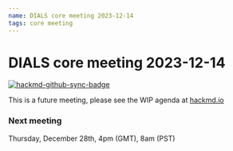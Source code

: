 ```yaml
---
name: DIALS core meeting 2023-12-14
tags: core meeting
---
```


# DIALS core meeting 2023-12-14

[![hackmd-github-sync-badge](https://hackmd.io/VXSE6w80TL2ITc9v-fZu9g/badge)](https://hackmd.io/VXSE6w80TL2ITc9v-fZu9g)

This is a future meeting, please see the WIP agenda at [hackmd.io](https://hackmd.io/VXSE6w80TL2ITc9v-fZu9g)


### Next meeting

Thursday, December 28th, 4pm (GMT), 8am (PST)
